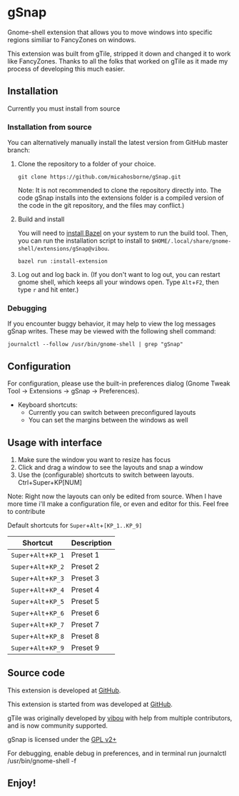 # gSnap

Gnome-shell extension that allows you to move windows into specific regions similiar to FancyZones on windows.

This extension was built from gTile, stripped it down and changed it to work like FancyZones.  Thanks to all the folks
that worked on gTile as it made my process of developing this much easier.

## Installation

Currently you must install from source

### Installation from source
You can alternatively manually install the latest version from GitHub master branch:

1. Clone the repository to a folder of your choice.

   ```shell
   git clone https://github.com/micahosborne/gSnap.git
   ```
   Note: It is not recommended to clone the repository directly into. The code gSnap
   installs into the extensions folder is a compiled version of the code in the
   git repository, and the files may conflict.)

2. Build and install

   You will need to [install
   Bazel](https://docs.bazel.build/versions/master/install-ubuntu.html) on your
   system to run the build tool. Then, you can run the installation script to
   install to `$HOME/.local/share/gnome-shell/extensions/gSnap@vibou`.

   ```shell
   bazel run :install-extension
   ```

3. Log out and log back in. (If you don't want to log out, you can restart gnome
   shell, which keeps all your windows open. Type `Alt`+`F2`, then type `r` and
   hit enter.)


### Debugging

If you encounter buggy behavior, it may help to view the log messages gSnap
writes. These may be viewed with the following shell command:

```shell
journalctl --follow /usr/bin/gnome-shell | grep "gSnap"
```

## Configuration

For configuration, please use the built-in preferences dialog (Gnome Tweak Tool -> Extensions -> gSnap -> Preferences).

* Keyboard shortcuts:
  * Currently you can switch between preconfigured layouts
  * You can set the margins between the windows as well
    
## Usage with interface

1. Make sure the window you want to resize has focus
2. Click and drag a window to see the layouts and snap a window
3. Use the (configurable) shortcuts to switch between layouts. Ctrl+Super+KP[NUM]

Note: Right now the layouts can only be edited from source.  When I have more time i'll make a configuration file, or even and editor for this.  Feel free to contribute

Default shortcuts for `Super`+`Alt`+`[KP_1..KP_9]`

Shortcut | Description
------------ | -------------
`Super`+`Alt`+`KP_1` | Preset 1
`Super`+`Alt`+`KP_2` | Preset 2
`Super`+`Alt`+`KP_3` | Preset 3
`Super`+`Alt`+`KP_4` | Preset 4
`Super`+`Alt`+`KP_5` | Preset 5
`Super`+`Alt`+`KP_6` | Preset 6
`Super`+`Alt`+`KP_7` | Preset 7
`Super`+`Alt`+`KP_8` | Preset 8
`Super`+`Alt`+`KP_9` | Preset 9

## Source code

This extension is developed at [GitHub](https://github.com/micahosborne/gSnap).

This extension is started from was developed at [GitHub](https://github.com/gTile/gtile).

gTile was originally developed by [vibou](https://github.com/vibou) with help from multiple contributors, and is now community supported.

gSnap is licensed under the [GPL v2+](https://www.gnu.org/licenses/gpl-2.0.html)

For debugging, enable debug in preferences, and in terminal run journalctl /usr/bin/gnome-shell -f

## Enjoy!
